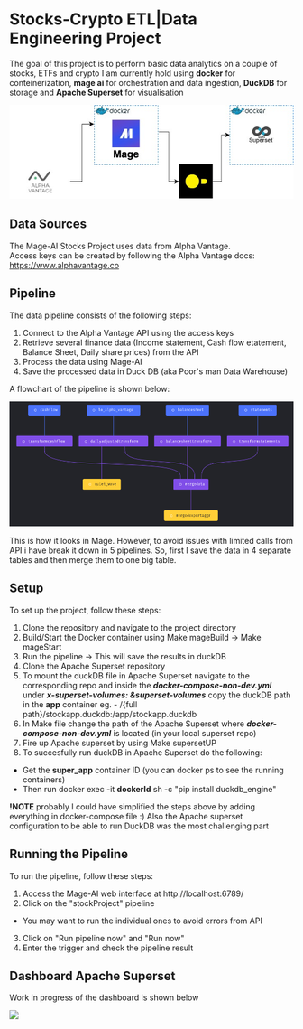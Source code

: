 # Stocks-Crypto ETL|Data Engineering Project

The goal of this project is to perform basic data analytics on a couple of stocks, ETFs and crypto I am currently hold using **docker** for conteinerization, **mage ai** for orchestration and data ingestion, **DuckDB** for storage and **Apache Superset** for visualisation

![Data Workflow](images/mageFinance.jpg)

## Data Sources
The Mage-AI Stocks Project uses data from Alpha Vantage. \
Access keys can be created by following the Alpha Vantage docs: https://www.alphavantage.co

## Pipeline
The data pipeline consists of the following steps:

1.  Connect to the Alpha Vantage API using the access keys
2.  Retrieve several finance data (Income statement, Cash flow etatement, Balance Sheet, Daily share prices) from the API
3.  Process the data using Mage-AI
4.  Save the processed data in Duck DB (aka Poor's man Data Warehouse)

A flowchart of the pipeline is shown below:

![Data Workflow](images/pipeline.png)

This is how it looks in Mage.
However, to avoid issues with limited calls from API i have break it down in 5 pipelines.
So, first I save the data in 4 separate tables and then merge them to one big table.

## Setup
To set up the project, follow these steps:

1.  Clone the repository and navigate to the project directory
2.  Build/Start the Docker container using Make mageBuild -> Make mageStart
3.  Run the pipeline -> This will save the results in duckDB
4.  Clone the Apache Superset repository
5.  To mount the duckDB file in Apache Superset navigate to the corresponding repo
and inside the ***docker-compose-non-dev.yml*** under ***x-superset-volumes: &superset-volumes*** copy the duckDB path in the **app** container
eg. - /{full path}/stockapp.duckdb:/app/stockapp.duckdb
6.  In Make file change the path of the Apache Superset where ***docker-compose-non-dev.yml*** is located (in your local superset repo)
7.  Fire up Apache superset by using Make supersetUP
8.  To succesfully run duckDB in Apache Superset do the following:
- Get the **super_app** container ID (you can docker ps to see the running containers)
- Then run docker exec -it **dockerId** sh -c "pip install duckdb_engine"

**!NOTE** probably I could have simplified the steps above by adding everything in docker-compose file :)
Also the Apache superset configuration to be able to run DuckDB was the most challenging part

## Running the Pipeline
To run the pipeline, follow these steps:

1.  Access the Mage-AI web interface at http://localhost:6789/
2.  Click on the "stockProject" pipeline
- You may want to run the individual ones to avoid errors from API
3.  Click on "Run pipeline now" and "Run now"
4.  Enter the trigger and check the pipeline result

## Dashboard Apache Superset

Work in progress of the dashboard is shown below

![](/Users/georgioszefkilis/mageai-etl-finance/images/ezgif.com-video-to-gif.gif-2)
